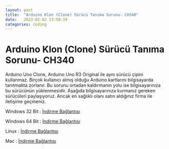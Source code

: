 ```yaml
---
layout: post
title:  "Arduino Klon (Clone) Sürücü Tanıma Sorunu- CH340"
date:   2023-02-02 13:50:39
categories: coding
---
```


# Arduino Klon (Clone) Sürücü Tanıma Sorunu- CH340

Arduino Uno Clone, Arduino Uno R3 Original ile aynı sürücü çipini kullanmaz. Birçok kullanıcı almış olduğu Arduino kartlarını bilgisayarda tanıtmakta zorlanır. Bu sorunu ortadan kaldırmanın yolu ise bilgisayarınıza bu sürücünün yüklenmesidir. Aşağıda bilgisayarınıza kurmanız gereken sürücüleri paylaşıyoruz. Ancak en sağlıklı olanı satın aldığınız firma ile iletişime geçmeniz.

Windows 32 Bit : [İndirme Bağlantısı](https://disk.yandex.com.tr/d/XUXjyL2K5FN-aw) 

Windows 64 Bit : [İndirme Bağlantısı](https://disk.yandex.com.tr/d/QuOQL3Rn3ockIg)

Linux : [İndirme Bağlantısı](https://disk.yandex.com.tr/d/16hW9eTzYeYX_A)

Mac : [İndirme Bağlantısı](https://disk.yandex.com.tr/d/tuExNhrqA_Dl1w)
